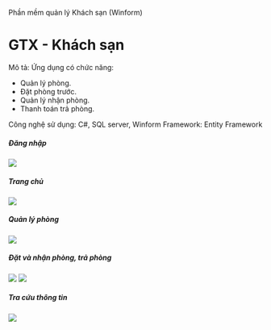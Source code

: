 Phần mềm quản lý Khách sạn (Winform)
<h1>GTX - Khách sạn</h1>
<p>
  <span> Mô tả: Ứng dụng có chức năng:</span>
  <ul>
      <li> Quản lý phòng.</li>
      <li>Đặt phòng trước.</li>
      <li>Quản lý nhận phòng.</li> 
      <li>Thanh toán trả phòng.</li>
  </ul>
  Công nghệ sử dụng: C#, SQL server, Winform
  Framework: Entity Framework 
</p>
<h5>Đăng nhập</h5>
<img src="https://pub-d9195d29f33243c7a4d4c49fe887131e.r2.dev/netlogin.png">
<h5>Trang chủ</h5>
<img src="https://pub-d9195d29f33243c7a4d4c49fe887131e.r2.dev/nethome.png">
<h5>Quản lý phòng</h5>
<img src="https://pub-d9195d29f33243c7a4d4c49fe887131e.r2.dev/netroom.png">
<h5>Đặt và nhận phòng, trả phòng</h5>
<img src="https://pub-d9195d29f33243c7a4d4c49fe887131e.r2.dev/netreservation.png">
<img src="https://pub-d9195d29f33243c7a4d4c49fe887131e.r2.dev/netpay.png">
<h5>Tra cứu thông tin</h5>
<img src="https://pub-d9195d29f33243c7a4d4c49fe887131e.r2.dev/nethistory.png">
